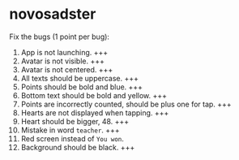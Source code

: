 # novosadster

Fix the bugs (1 point per bug):

1. App is not launching. +++
2. Avatar is not visible. +++
3. Avatar is not centered. +++
4. All texts should be uppercase. +++
5. Points should be bold and blue. +++
6. Bottom text should be bold and yellow. +++
7. Points are incorrectly counted, should be plus one for tap. +++
8. Hearts are not displayed when tapping. +++
9. Heart should be bigger, 48. +++
10. Mistake in word `teacher`. +++
11. Red screen instead of `You won`. 
12. Background should be black. +++
